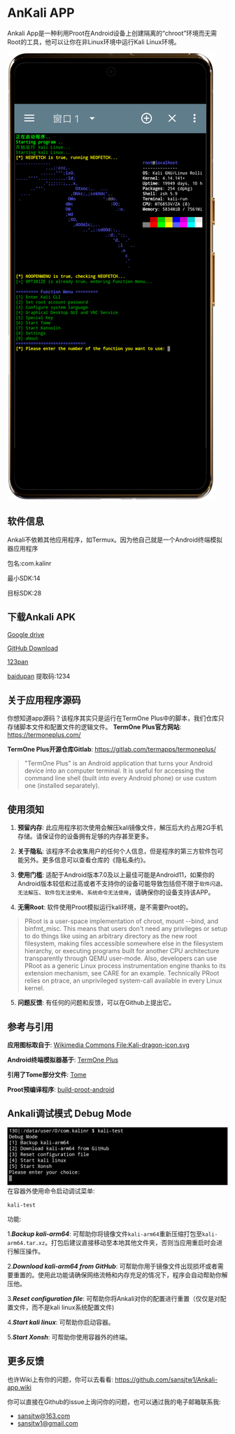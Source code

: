# AnKali APP

Ankali App是一种利用Proot在Android设备上创建隔离的“chroot”环境而无需Root的工具，他可以让你在非Linux环境中运行Kali Linux环境。

![phone](picture/phone.png)

## 软件信息

Ankali不依赖其他应用程序，如Termux。因为他自己就是一个Android终端模拟器应用程序

包名:com.kalinr

最小SDK:14

目标SDK:28

## 下载Ankali APK
[Google drive](https://drive.google.com/drive/folders/1REO9a_jtFE65XNc5nu0sY4mTp_pVH5Qh?usp=drive_link)

[GitHub Download](https://github.com/sansjtw1/Ankali-app/releases)

[123pan](https://www.123pan.com/s/QSZRVv-rGH43)

[baidupan](https://pan.baidu.com/s/1m6pYDJavd45Cler6B9DkbA ) 提取码:1234

## 关于应用程序源码

你想知道app源码？该程序其实只是运行在TermOne Plus中的脚本，我们仓库只存储脚本文件和配置文件的逻辑文件。
**TermOne Plus官方网站**: https://termoneplus.com/

**TermOne Plus开源仓库Gitlab**: https://gitlab.com/termapps/termoneplus/

>"TermOne Plus" is an Android application that turns your Android device into an computer terminal. It is useful for accessing the command line shell (built into every Android phone) or use custom one (installed separately).


## 使用须知

1. **预留内存**: 此应用程序初次使用会解压kali镜像文件，解压后大约占用2G手机存储。请保证你的设备拥有足够的内存甚至更多。

2. **关于隐私**: 该程序不会收集用户的任何个人信息，但是程序的第三方软件包可能另外。更多信息可以查看仓库的《隐私条约》。

3. **使用门槛**: 适配于Android版本7.0及以上最佳可能是Android11，如果你的Android版本较低和过高或者不支持你的设备可能导致包括但不限于`软件闪退`、`无法解压`、`软件包无法使用`、`系统命令无法使用`，请确保你的设备支持该APP。

4. **无需Root**: 软件使用Proot模拟运行kali环境，是不需要Proot的。
>PRoot is a user-space implementation of chroot, mount --bind, and binfmt_misc. This means that users don't need any privileges or setup to do things like using an arbitrary directory as the new root filesystem, making files accessible somewhere else in the filesystem hierarchy, or executing programs built for another CPU architecture transparently through QEMU user-mode. Also, developers can use PRoot as a generic Linux process instrumentation engine thanks to its extension mechanism, see CARE for an example. Technically PRoot relies on ptrace, an unprivileged system-call available in every Linux kernel.

5. **问题反馈**: 有任何的问题和反馈，可以在Github上提出它。

## 参考与引用

**应用图标取自于**: [Wikimedia Commons File:Kali-dragon-icon.svg](https://commons.m.wikimedia.org/wiki/File:Kali-dragon-icon.svg)

**Android终端模拟器基于**: [TermOne Plus](https://termoneplus.com/)

**引用了Tome部分文件**: [Tome](https://github.com/2moe/tmoe)

**Proot预编译程序**: [build-proot-android](https://github.com/green-green-avk/build-proot-android)

## Ankali调试模式 Debug Mode
![Debug Mode](picture/test.png)
在容器外使用命令启动调试菜单:
```
kali-test
```
功能:

1.***Backup kali-arm64***: 可帮助你将镜像文件`kali-arm64`重新压缩打包至`kali-arm64.tar.xz`。打包后建议直接移动至本地其他文件夹，否则当应用重启时会进行解压操作。

2.***Download kali-arm64 from GitHub***: 可帮助你用于镜像文件出现损坏或者需要重置的。使用此功能请确保网络流畅和内存充足的情况下，程序会自动帮助你解压他。

3.***Reset configuration file***: 可帮助你将Ankali对你的配置进行重置（仅仅是对配置文件，而不是kali linux系统配置文件)

4.***Start kali linux***: 可帮助你启动容器。

5.***Start Xonsh***: 可帮助你使用容器外的终端。

## 更多反馈
也许Wiki上有你的问题，你可以去看看:
https://github.com/sansjtw1/Ankali-app.wiki

你可以直接在Github的issue上询问你的问题，也可以通过我的电子邮箱联系我:
- sansjtw@163.com
- sansjtw1@gmail.com